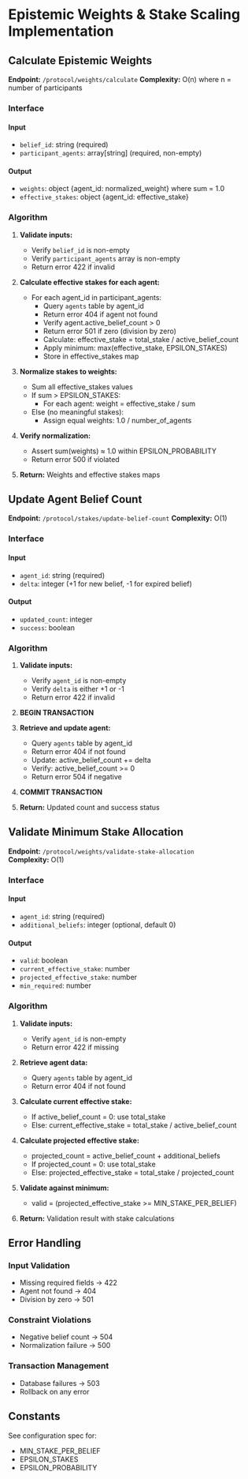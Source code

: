 # Epistemic Weights & Stake Scaling Implementation

## Calculate Epistemic Weights

**Endpoint:** `/protocol/weights/calculate`
**Complexity:** O(n) where n = number of participants

### Interface

#### Input
- `belief_id`: string (required)
- `participant_agents`: array[string] (required, non-empty)

#### Output
- `weights`: object {agent_id: normalized_weight} where sum = 1.0
- `effective_stakes`: object {agent_id: effective_stake}

### Algorithm

1. **Validate inputs:**
   - Verify `belief_id` is non-empty
   - Verify `participant_agents` array is non-empty
   - Return error 422 if invalid

2. **Calculate effective stakes for each agent:**
   - For each agent_id in participant_agents:
     - Query `agents` table by agent_id
     - Return error 404 if agent not found
     - Verify agent.active_belief_count > 0
     - Return error 501 if zero (division by zero)
     - Calculate: effective_stake = total_stake / active_belief_count
     - Apply minimum: max(effective_stake, EPSILON_STAKES)
     - Store in effective_stakes map

3. **Normalize stakes to weights:**
   - Sum all effective_stakes values
   - If sum > EPSILON_STAKES:
     - For each agent: weight = effective_stake / sum
   - Else (no meaningful stakes):
     - Assign equal weights: 1.0 / number_of_agents

4. **Verify normalization:**
   - Assert sum(weights) ≈ 1.0 within EPSILON_PROBABILITY
   - Return error 500 if violated

5. **Return:** Weights and effective stakes maps

## Update Agent Belief Count

**Endpoint:** `/protocol/stakes/update-belief-count`
**Complexity:** O(1)

### Interface

#### Input
- `agent_id`: string (required)
- `delta`: integer (+1 for new belief, -1 for expired belief)

#### Output
- `updated_count`: integer
- `success`: boolean

### Algorithm

1. **Validate inputs:**
   - Verify `agent_id` is non-empty
   - Verify `delta` is either +1 or -1
   - Return error 422 if invalid

2. **BEGIN TRANSACTION**

3. **Retrieve and update agent:**
   - Query `agents` table by agent_id
   - Return error 404 if not found
   - Update: active_belief_count += delta
   - Verify: active_belief_count >= 0
   - Return error 504 if negative

4. **COMMIT TRANSACTION**

5. **Return:** Updated count and success status

## Validate Minimum Stake Allocation

**Endpoint:** `/protocol/weights/validate-stake-allocation`  
**Complexity:** O(1)

### Interface

#### Input
- `agent_id`: string (required)
- `additional_beliefs`: integer (optional, default 0)

#### Output
- `valid`: boolean
- `current_effective_stake`: number
- `projected_effective_stake`: number
- `min_required`: number

### Algorithm

1. **Validate inputs:**
   - Verify `agent_id` is non-empty
   - Return error 422 if missing

2. **Retrieve agent data:**
   - Query `agents` table by agent_id
   - Return error 404 if not found

3. **Calculate current effective stake:**
   - If active_belief_count = 0: use total_stake
   - Else: current_effective_stake = total_stake / active_belief_count

4. **Calculate projected effective stake:**
   - projected_count = active_belief_count + additional_beliefs
   - If projected_count = 0: use total_stake
   - Else: projected_effective_stake = total_stake / projected_count

5. **Validate against minimum:**
   - valid = (projected_effective_stake >= MIN_STAKE_PER_BELIEF)

6. **Return:** Validation result with stake calculations

## Error Handling

### Input Validation
- Missing required fields → 422
- Agent not found → 404
- Division by zero → 501

### Constraint Violations
- Negative belief count → 504
- Normalization failure → 500

### Transaction Management
- Database failures → 503
- Rollback on any error

## Constants
See configuration spec for:
- MIN_STAKE_PER_BELIEF
- EPSILON_STAKES
- EPSILON_PROBABILITY